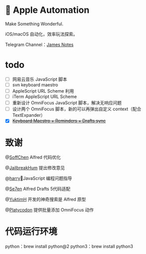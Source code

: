 #  Apple Automation

Make Something Wonderful.  

iOS/macOS 自动化，效率玩法探索。

Telegram Channel：[James Notes](https://t.me/JamesNotes)

# todo
 
 - [ ] 网易云音乐 JavaScript 脚本
 - [ ] svn keyboard maestro
 - [ ] AppleScript URL Scheme 利用
 - [ ] iTerm AppleScript URL Scheme
 - [ ] 重新设计 OmniFocus JavaScript 脚本，解决无响应问题
 - [ ] 设计两个 OmniFocus 脚本，新的可以再弹出自定义 context（配合 TextExpander）
 - [x] ~~[Keyboard Maestro + Reminders + Drafts sync](https://github.com/JamesHopbourn/Apple-Automation/blob/master/Python/Clipboard%20to%20Reminders.py)~~
 
# 致谢

@[SoffChen](https://github.com/soffchen) Alfred 代码优化

@[JailbreakHum](https://sspai.com/user/681230/updates) 提出修改意见

@[harry](https://sspai.com/u/cjmqfh6v)JavaScript 编程问题指导

@[Se7en]() Alfred Drafts 5代码适配

@[YuktimH](https://sspai.com/user/47944/updates) 开发的神奇搜索是 Alfred 原型

@[Platycodon](https://sspai.com/user/714505/updates) 提供批量添加 OmniFocus 动作

# 代码运行环境
python：brew install python@2
python3：brew install python3
